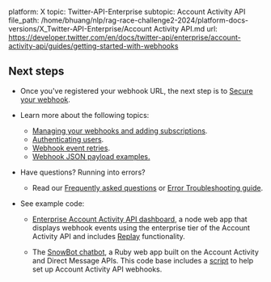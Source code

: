 platform: X
topic: Twitter-API-Enterprise
subtopic: Account Activity API
file_path: /home/bhuang/nlp/rag-race-challenge2-2024/platform-docs-versions/X_Twitter-API-Enterprise/Account Activity API.md
url: https://developer.twitter.com/en/docs/twitter-api/enterprise/account-activity-api/guides/getting-started-with-webhooks


## Next steps

* Once you've registered your webhook URL, the next step is to [Secure your webhook](https://developer.twitter.com/en/docs/twitter-api/enterprise/account-activity-api/guides/securing-webhooks).
* Learn more about the following topics:   
    * [Managing your webhooks and adding subscriptions](https://developer.twitter.com/en/docs/twitter-api/enterprise/account-activity-api/guides/managing-webhooks-and-subscriptions).
    * [Authenticating users](https://developer.twitter.com/en/docs/twitter-api/enterprise/account-activity-api/guides/authenticating-users).
    * [Webhook event retries](https://developer.twitter.com/en/docs/twitter-api/enterprise/account-activity-api/guides/activity-retries).
    * [Webhook JSON payload examples.](https://developer.twitter.com/en/docs/twitter-api/enterprise/account-activity-api/guides/account-activity-data-objects)  
* Have questions? Running into errors?
    * Read our [Frequently asked questions](https://developer.twitter.com/content/developer-twitter/en/docs/twitter-api/enterprise/account-activity-api/faq) or [Error Troubleshooting guide](https://developer.twitter.com/content/developer-twitter/en/docs/twitter-api/enterprise/account-activity-api/faq#troubleshooting).  
          
        
* See example code:
    * [Enterprise Account Activity API dashboard](https://github.com/twitterdev/account-activity-dashboard-enterprise), a node web app that displays webhook events using the enterprise tier of the Account Activity API and includes [Replay](https://developer.twitter.com/content/developer-twitter/en/docs/twitter-api/enterprise/account-activity-api/guides/activity-replay-api) functionality.  
        
    * The [SnowBot chatbot](https://github.com/twitterdev/SnowBotDev), a Ruby web app built on the Account Activity and Direct Message APIs. This code base includes a [script](https://github.com/twitterdev/SnowBotDev/wiki/Account-Activity-API-setup-script) to help set up Account Activity API webhooks.